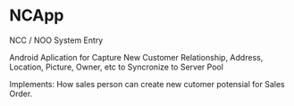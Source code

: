 NCApp
=====

NCC / NOO System Entry

Android Aplication for Capture New Customer Relationship, Address, Location, Picture, Owner, etc to Syncronize to Server Pool

Implements:
How sales person can create new cutomer potensial for Sales Order.


 

